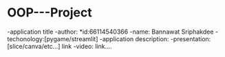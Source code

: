 # OOP---Project
-application title
-author: *id:66114540366 
-name: Bannawat Sriphakdee
-techonology:[pygame/streamlit]
-application description:
-presentation:[slice/canva/etc...] link
-video: link....


